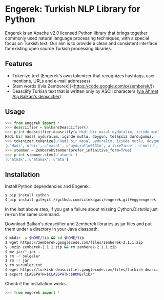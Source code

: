 Engerek: Turkish NLP Library for Python
===============================================================

Engerek is an Apache v2.0 licensed Python library that brings together commonly
used natural language processing techniques, with a special focus on Turkish
text. Our aim is to provide a clean and consistent interface for existing open
source Turkish processing libraries.

Features
--------

- Tokenize text (Engerek's own tokenizer that recognizes hashtags, user
  mentions, URLs and e-mail addresses)
- Stem words ([via Zemberek](<https://code.google.com/p/zemberek/))
- Deasciify Turkish text that is written only by ASCII characters ([via Ahmet
  Alp Balkan's deasciifier](https://code.google.com/p/turkish-deasciifier/))

Usage
-----

```python
>>> from engerek import *
>>> deasciifier = BalkansDeasciifier()
>>> print deasciifier.deasciify(u'Hadi bir masal uyduralim, icinde mutlu, doygun, telassiz durdugumuz.')
Hadi bir masal uyduralım, içinde mutlu, doygun, telaşsız durduğumuz.
>>> tokenizer.tokenize(u'Hadi bir masal uyduralım, içinde mutlu, doygun, telaşsız durduğumuz.')
[u'Hadi', u'bir', u'masal', u'uydural\u0131m', u'i\xe7inde', u'mutlu', u'doygun', u'tela\u015fs\u0131z', u'durdu\u011fumuz']
>>> stemmer = ZemberekStemmer(prefer_infinitive_form=True)
>>> print stemmer.stem(u'atandı')
[u'atmak', u'atamak', u'ata']
```

Installation
------------

Install Python dependencies and Engerek.

```sh
$ pip install cython
$ pip install git+git://github.com/cilekagaci/engerek.git#egg=engerek
```

In the last above step, if you get a failure about missing Cython.Distutils just re-run the same command.

Download Balkan's deasciifier and Zemberek libraries as jar files and put them under a directory in your Java classpath.

```sh
$ mkdir -p $HOME/lib && cd $HOME/lib
$ wget https://zemberek.googlecode.com/files/zemberek-2.1.1.zip
$ unzip zemberek-2.1.1.zip && rm zemberek-2.1.1.zip
$ mv jar/*.jar .
$ rm -r belgeler
$ rm -r jar
$ rm surumler.txt
$ wget https://turkish-deasciifier.googlecode.com/files/turkish-deasciifier-1.0.jar
$ export CLASSPATH=$CLASSPATH:$HOME/lib/*
```

Check if the installation works.

```python
>>> from engerek import *
```
